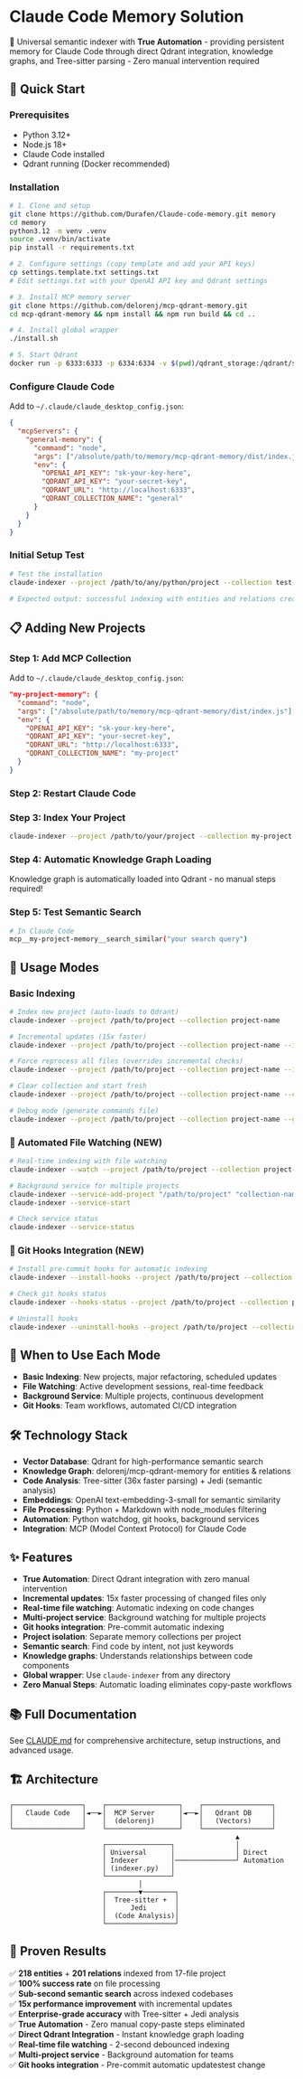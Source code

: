 # Claude Code Memory Solution

🧠 Universal semantic indexer with **True Automation** - providing persistent memory for Claude Code through direct Qdrant integration, knowledge graphs, and Tree-sitter parsing - Zero manual intervention required

## 🚀 Quick Start

### Prerequisites
- Python 3.12+
- Node.js 18+  
- Claude Code installed
- Qdrant running (Docker recommended)

### Installation
```bash
# 1. Clone and setup
git clone https://github.com/Durafen/Claude-code-memory.git memory
cd memory
python3.12 -m venv .venv
source .venv/bin/activate
pip install -r requirements.txt

# 2. Configure settings (copy template and add your API keys)
cp settings.template.txt settings.txt
# Edit settings.txt with your OpenAI API key and Qdrant settings

# 3. Install MCP memory server
git clone https://github.com/delorenj/mcp-qdrant-memory.git
cd mcp-qdrant-memory && npm install && npm run build && cd ..

# 4. Install global wrapper
./install.sh

# 5. Start Qdrant
docker run -p 6333:6333 -p 6334:6334 -v $(pwd)/qdrant_storage:/qdrant/storage:z qdrant/qdrant
```

### Configure Claude Code
Add to `~/.claude/claude_desktop_config.json`:
```json
{
  "mcpServers": {
    "general-memory": {
      "command": "node",
      "args": ["/absolute/path/to/memory/mcp-qdrant-memory/dist/index.js"],
      "env": {
        "OPENAI_API_KEY": "sk-your-key-here",
        "QDRANT_API_KEY": "your-secret-key",
        "QDRANT_URL": "http://localhost:6333",
        "QDRANT_COLLECTION_NAME": "general"
      }
    }
  }
}
```

### Initial Setup Test
```bash
# Test the installation
claude-indexer --project /path/to/any/python/project --collection test-setup --verbose

# Expected output: successful indexing with entities and relations created
```

## 📋 Adding New Projects

### Step 1: Add MCP Collection
Add to `~/.claude/claude_desktop_config.json`:
```json
"my-project-memory": {
  "command": "node",
  "args": ["/absolute/path/to/memory/mcp-qdrant-memory/dist/index.js"],
  "env": {
    "OPENAI_API_KEY": "sk-your-key-here",
    "QDRANT_API_KEY": "your-secret-key", 
    "QDRANT_URL": "http://localhost:6333",
    "QDRANT_COLLECTION_NAME": "my-project"
  }
}
```

### Step 2: Restart Claude Code

### Step 3: Index Your Project
```bash
claude-indexer --project /path/to/your/project --collection my-project
```

### Step 4: Automatic Knowledge Graph Loading
Knowledge graph is automatically loaded into Qdrant - no manual steps required!

### Step 5: Test Semantic Search
```bash
# In Claude Code
mcp__my-project-memory__search_similar("your search query")
```

## 🔄 Usage Modes

### Basic Indexing
```bash
# Index new project (auto-loads to Qdrant)
claude-indexer --project /path/to/project --collection project-name

# Incremental updates (15x faster)
claude-indexer --project /path/to/project --collection project-name --incremental

# Force reprocess all files (overrides incremental checks)
claude-indexer --project /path/to/project --collection project-name --incremental --force

# Clear collection and start fresh
claude-indexer --project /path/to/project --collection project-name --clear

# Debug mode (generate commands file)
claude-indexer --project /path/to/project --collection project-name --generate-commands
```

### 🤖 Automated File Watching (NEW)
```bash
# Real-time indexing with file watching
claude-indexer --watch --project /path/to/project --collection project-name

# Background service for multiple projects
claude-indexer --service-add-project "/path/to/project" "collection-name"
claude-indexer --service-start

# Check service status
claude-indexer --service-status
```

### 🔗 Git Hooks Integration (NEW)
```bash
# Install pre-commit hooks for automatic indexing
claude-indexer --install-hooks --project /path/to/project --collection project-name

# Check git hooks status
claude-indexer --hooks-status --project /path/to/project --collection project-name

# Uninstall hooks
claude-indexer --uninstall-hooks --project /path/to/project --collection project-name
```

## 🎯 When to Use Each Mode

- **Basic Indexing**: New projects, major refactoring, scheduled updates
- **File Watching**: Active development sessions, real-time feedback
- **Background Service**: Multiple projects, continuous development
- **Git Hooks**: Team workflows, automated CI/CD integration

## 🛠️ Technology Stack

- **Vector Database**: Qdrant for high-performance semantic search
- **Knowledge Graph**: delorenj/mcp-qdrant-memory for entities & relations
- **Code Analysis**: Tree-sitter (36x faster parsing) + Jedi (semantic analysis)
- **Embeddings**: OpenAI text-embedding-3-small for semantic similarity
- **File Processing**: Python + Markdown with node_modules filtering
- **Automation**: Python watchdog, git hooks, background services
- **Integration**: MCP (Model Context Protocol) for Claude Code

## ✨ Features

- **True Automation**: Direct Qdrant integration with zero manual intervention
- **Incremental updates**: 15x faster processing of changed files only
- **Real-time file watching**: Automatic indexing on code changes
- **Multi-project service**: Background watching for multiple projects
- **Git hooks integration**: Pre-commit automatic indexing
- **Project isolation**: Separate memory collections per project
- **Semantic search**: Find code by intent, not just keywords
- **Knowledge graphs**: Understands relationships between code components
- **Global wrapper**: Use `claude-indexer` from any directory
- **Zero Manual Steps**: Automatic loading eliminates copy-paste workflows

## 📚 Full Documentation

See [CLAUDE.md](CLAUDE.md) for comprehensive architecture, setup instructions, and advanced usage.

## 🏗️ Architecture

```
┌─────────────────┐    ┌──────────────────┐    ┌─────────────────┐
│   Claude Code   │◄──►│  MCP Server      │◄──►│   Qdrant DB     │
│                 │    │  (delorenj)      │    │   (Vectors)     │
└─────────────────┘    └──────────────────┘    └─────────────────┘
                                                        ▲
                       ┌────────────────┐               │
                       │ Universal      │               │ Direct
                       │ Indexer        │───────────────┘ Automation
                       │ (indexer.py)   │
                       └────────────────┘
                                │
                       ┌────────▼────────┐
                       │  Tree-sitter +  │
                       │      Jedi       │
                       │  (Code Analysis)│
                       └─────────────────┘
```

## 🎉 Proven Results

✅ **218 entities** + **201 relations** indexed from 17-file project  
✅ **100% success rate** on file processing  
✅ **Sub-second semantic search** across indexed codebases  
✅ **15x performance improvement** with incremental updates  
✅ **Enterprise-grade accuracy** with Tree-sitter + Jedi analysis  
✅ **True Automation** - Zero manual copy-paste steps eliminated  
✅ **Direct Qdrant Integration** - Instant knowledge graph loading  
✅ **Real-time file watching** - 2-second debounced indexing  
✅ **Multi-project service** - Background automation for teams  
✅ **Git hooks integration** - Pre-commit automatic updatestest change
